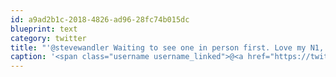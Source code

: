 ```yaml
---
id: a9ad2b1c-2018-4826-ad96-28fc74b015dc
blueprint: text
category: twitter
title: "'@stevewandler Waiting to see one in person first. Love my N1, hoping Santa brings me 2.3 in a few days."
caption: '<span class="username username_linked">@<a href="https://twitter.com/stevewandler" title="Steve Wandler">stevewandler</a></span> Waiting to see one in person first. Love my N1, hoping Santa brings me 2.3 in a few days.'
---
```

